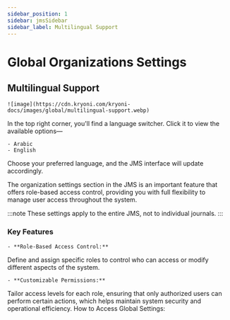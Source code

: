 ```yaml
---
sidebar_position: 1
sidebar: jmsSidebar
sidebar_label: Multilingual Support
---
```


# Global Organizations Settings

## Multilingual Support

    ![image](https://cdn.kryoni.com/kryoni-docs/images/global/multilingual-support.webp)

In the top right corner, you'll find a language switcher. Click it to view the available options—

    - Arabic 
    - English

Choose your preferred language, and the JMS interface will update accordingly.

The organization settings section in the JMS is an important feature that offers role-based access control, providing you with full flexibility to manage user access throughout the system.

:::note
 These settings apply to the entire JMS, not to individual journals.
:::

### Key Features

    - **Role-Based Access Control:**
Define and assign specific roles to control who can access or modify different aspects of the system.

    - **Customizable Permissions:**
Tailor access levels for each role, ensuring that only authorized users can perform certain actions, which helps maintain system security and operational efficiency.
How to Access Global Settings:
